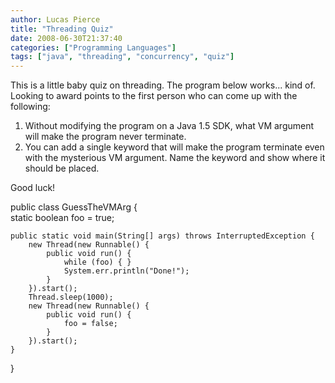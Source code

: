 ```yaml
---
author: Lucas Pierce
title: "Threading Quiz"
date: 2008-06-30T21:37:40
categories: ["Programming Languages"]
tags: ["java", "threading", "concurrency", "quiz"]
---
```


This is a little baby quiz on threading. The program below works... kind of. Looking to award points to the first person who can come up with the following:

1. Without modifying the program on a Java 1.5 SDK, what VM argument will make the program never terminate.
2. You can add a single keyword that will make the program terminate even with the mysterious VM argument. Name the keyword and show where it should be placed.

Good luck!

public class GuessTheVMArg {  
    static boolean foo = true;

    public static void main(String[] args) throws InterruptedException {  
        new Thread(new Runnable() {  
            public void run() {  
                while (foo) { }  
                System.err.println("Done!");  
            }  
        }).start();  
        Thread.sleep(1000);  
        new Thread(new Runnable() {  
            public void run() {  
                foo = false;  
            }  
        }).start();  
    }  
}
